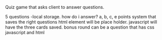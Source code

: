 Quiz game that asks client to answer questions.

5 questions -local storage.
how do i answer?  a, b, c, e
points system that saves the right questions
html element will be place holder. javascript will have the three cards saved.
bonus round can be a question that has css javascript and html
